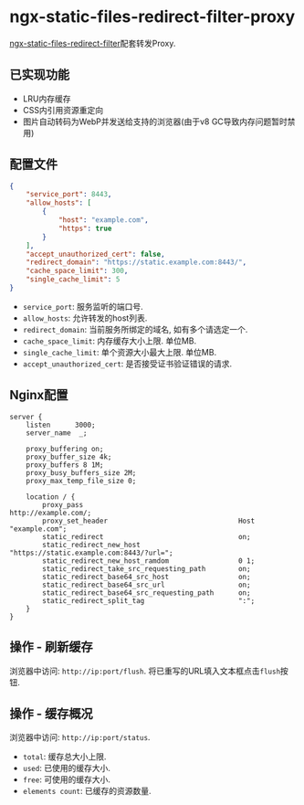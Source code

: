 # ngx-static-files-redirect-filter-proxy

[ngx-static-files-redirect-filter](https://github.com/Srar/ngx-static-files-redirect-filter)配套转发Proxy.

## 已实现功能

* LRU内存缓存
* CSS内引用资源重定向
* 图片自动转码为WebP并发送给支持的浏览器(由于v8 GC导致内存问题暂时禁用)

## 配置文件

```json
{
    "service_port": 8443,
    "allow_hosts": [
        {
            "host": "example.com",
            "https": true
        }
    ],
    "accept_unauthorized_cert": false,
    "redirect_domain": "https://static.example.com:8443/",
    "cache_space_limit": 300,
    "single_cache_limit": 5
}
```

* `service_port`: 服务监听的端口号.
* `allow_hosts`: 允许转发的host列表.
* `redirect_domain`: 当前服务所绑定的域名, 如有多个请选定一个.
* `cache_space_limit`: 内存缓存大小上限. 单位MB.
* `single_cache_limit`: 单个资源大小最大上限. 单位MB.
* `accept_unauthorized_cert`: 是否接受证书验证错误的请求.

## Nginx配置

```nginx
server {
    listen      3000;
    server_name  _;

    proxy_buffering on;
    proxy_buffer_size 4k; 
    proxy_buffers 8 1M;
    proxy_busy_buffers_size 2M;
    proxy_max_temp_file_size 0;

    location / {
        proxy_pass                                      http://example.com/;
        proxy_set_header                                Host "example.com";
        static_redirect                                 on;
        static_redirect_new_host                        "https://static.example.com:8443/?url=";
        static_redirect_new_host_ramdom                 0 1;
        static_redirect_take_src_requesting_path        on;
        static_redirect_base64_src_host                 on;
        static_redirect_base64_src_url                  on;
        static_redirect_base64_src_requesting_path      on;
        static_redirect_split_tag                       ":";
    }
}
```

## 操作 - 刷新缓存

浏览器中访问: `http://ip:port/flush`. 将已重写的URL填入文本框点击`flush`按钮.

## 操作 - 缓存概况

浏览器中访问: `http://ip:port/status`.

* `total`: 缓存总大小上限.
* `used`: 已使用的缓存大小.
* `free`: 可使用的缓存大小.
* `elements count`: 已缓存的资源数量.
